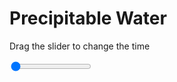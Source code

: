 <h1>Precipitable Water</h1>
<p>Drag the slider to change the time</p>

<div class="slidecontainer">
<input oninput='setImage(this)' class="slider" type="range" min="0" max="19" value="0" step="1" />
<img id='img'/>
</div>

<script>
var img = document.getElementById('img');
var img_array = ['/assets/images/synoptic_maps/pwat_sohemp06.png', 
                 '/assets/images/synoptic_maps/pwat_sohemp08.png',
                 '/assets/images/synoptic_maps/pwat_sohemp10.png',
                 '/assets/images/synoptic_maps/pwat_sohemp12.png',
                 '/assets/images/synoptic_maps/pwat_sohemp14.png',
                 '/assets/images/synoptic_maps/pwat_sohemp16.png',
                 '/assets/images/synoptic_maps/pwat_sohemp18.png',
                 '/assets/images/synoptic_maps/pwat_sohemp20.png',
                 '/assets/images/synoptic_maps/pwat_sohemp22.png',
                 '/assets/images/synoptic_maps/pwat_sohemp24.png',
                 '/assets/images/synoptic_maps/pwat_sohemp26.png',
                 '/assets/images/synoptic_maps/pwat_sohemp28.png',
                 '/assets/images/synoptic_maps/pwat_sohemp30.png',
                 '/assets/images/synoptic_maps/pwat_sohemp32.png',
                 '/assets/images/synoptic_maps/pwat_sohemp34.png',
                 '/assets/images/synoptic_maps/pwat_sohemp36.png',
                 '/assets/images/synoptic_maps/pwat_sohemp38.png',
                 '/assets/images/synoptic_maps/pwat_sohemp40.png',
                 '/assets/images/synoptic_maps/pwat_sohemp44.png',
                 '/assets/images/synoptic_maps/pwat_sohemp48.png'];
function setImage(obj)
{
        var value = obj.value;
        img.src = img_array[value];
    
}
</script>
